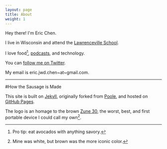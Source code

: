 ```yaml
---
layout: page
title: About
weight: 1
---
```


Hey there! I'm Eric Chen.

I live in Wisconsin and attend the [Lawrenceville School](http://www.lawrenceville.org/index.aspx).

I love food[^1], [podcasts](/my-favorite-podcasts), and technology.

You can [follow me on Twitter](https://twitter.com/ericjwdchen).

My email is eric.jwd.chen~at~gmail.com.

<hr></hr>

#How the Sausage is Made

This site is built on [Jekyll](http://jekyllrb.com/), originally forked from [Poole](http://getpoole.com/), and hosted on [GitHub Pages](https://pages.github.com/).

The logo is an homage to the brown [Zune 30](http://en.wikipedia.org/wiki/Zune_30), the worst, best, and first portable device I could call my own[^2].

[^1]: Pro tip: eat avocados with anything savory.

[^2]: Mine was white, but brown was the more iconic color.
